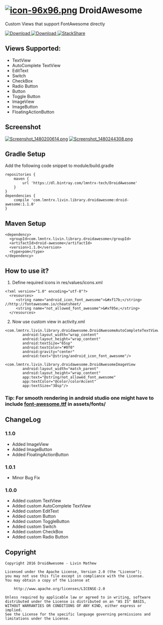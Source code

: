 # [![icon-96x96.png](https://s18.postimg.org/tboj9r74p/icon_96x96.png)](https://postimg.org/image/efq025vpx/) DroidAwesome
Custom Views that support FontAwesome directly

[ ![Download](https://api.bintray.com/packages/lmntrx-tech/DroidAwesome/droid-awesome/images/download.svg) ](https://bintray.com/lmntrx-tech/DroidAwesome/droid-awesome/_latestVersion) [ ![Download](https://jitpack.io/v/Livin21/DroidAwesome.svg "jitpack.io") ](https://jitpack.io/#Livin21/DroidAwesome/v1.1.0) [![StackShare](https://img.shields.io/badge/tech-stack-0690fa.svg?style=flat)](https://stackshare.io/Livin21/droidawesome)

## Views Supported: ##
* TextView
* AutoComplete TextView
* EditText
* Switch
* CheckBox
* Radio Button
* Button
* Toggle Button
* ImageView
* ImageButton
* FloatingActionButton

## Screenshot ##
[![Screenshot_1480200614.png](https://s22.postimg.org/sdpaqnqyp/Screenshot_1480200614.png)](https://postimg.org/image/mpizzrmm5/) [![Screenshot_1480244308.png](https://s21.postimg.org/4mk08gn93/Screenshot_1480244308.png)](https://postimg.org/image/nrn9i81wz/)

## Gradle Setup ##
Add the following code snippet to module/build.gradle
```
repositories {
    maven {
        url 'https://dl.bintray.com/lmntrx-tech/DroidAwesome'
    }
}
dependencies {
    compile 'com.lmntrx.livin.library.droidawesome:droid-awesome:1.1.0'
}
```


## Maven Setup ##
```
<dependency>
  <groupId>com.lmntrx.livin.library.droidawesome</groupId>
  <artifactId>droid-awesome</artifactId>
  <version>1.1.0</version>
  <type>pom</type>
</dependency>
```

## How to use it? ##
1. Define required icons in res/values/icons.xml
```
<?xml version="1.0" encoding="utf-8"?>
  <resources>
     <string name="android_icon_font_awesome">&#xf17b;</string> //http://fontawesome.io/cheatsheet/
     <string name="not_allowed_font_awesome">&#xf05e;</string>
  </resources>
```
2. Now use custom view in activity.xml
```
<com.lmntrx.livin.library.droidawesome.DroidAwesomeAutoCompleteTextView
        android:layout_width="wrap_content"
        android:layout_height="wrap_content"
        android:textSize="65sp"
        android:textColor="#0f0"
        android:gravity="center"
        android:text="@string/android_icon_font_awesome"/>

<com.lmntrx.livin.library.droidawesome.DroidAwesomeImageView
        android:layout_width="match_parent"
        android:layout_height="wrap_content"
        app:text="@string/not_allowed_font_awesome"
        app:textColor="@color/colorAccent"
        app:textSize="38sp"/>
```

### Tip: For smooth rendering in android studio one might have to include [font-awesome.ttf](https://github.com/Livin21/DroidAwesome/blob/master/droid-awesome/src/main/assets/fonts/font-awesome.ttf?raw=true) in assets/fonts/ ###

## ChangeLog ##

### 1.1.0 ###
* Added ImageView
* Added ImageButton
* Added FloatingActionButton

### 1.0.1 ###
* Minor Bug Fix

### 1.0.0 ###
* Added custom TextView
* Added custom AutoComplete TextView
* Added custom EditText
* Added custom Button
* Added custom ToggleButton
* Added custom Switch
* Added custom CheckBox
* Added custom Radio Button

## Copyright ##
```
Copyright 2016 DroidAwesome - Livin Mathew

Licensed under the Apache License, Version 2.0 (the "License");
you may not use this file except in compliance with the License.
You may obtain a copy of the License at

    http://www.apache.org/licenses/LICENSE-2.0

Unless required by applicable law or agreed to in writing, software
distributed under the License is distributed on an "AS IS" BASIS,
WITHOUT WARRANTIES OR CONDITIONS OF ANY KIND, either express or implied.
See the License for the specific language governing permissions and
limitations under the License.
```